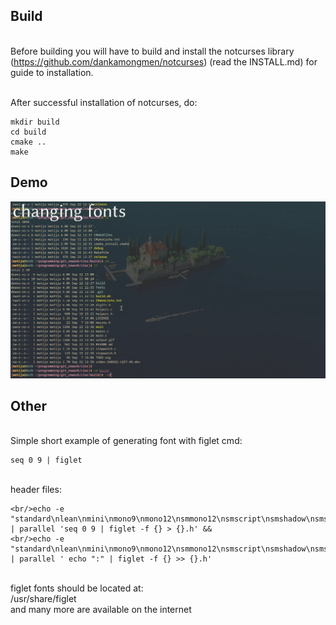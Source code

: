 ## Build
<br/>Before building you will have to build and install the notcurses library
<br/>(https://github.com/dankamongmen/notcurses) (read the INSTALL.md) for guide to installation.

<br/>After successful installation of notcurses, do:

~~~ console
mkdir build
cd build
cmake ..
make
~~~

## Demo

![](https://github.com/mathey96/cloc/blob/dev-branch/demo.gif)

## Other

<br/> Simple short example of generating font with figlet cmd:

~~~ console
seq 0 9 | figlet
~~~

<br/>header files:
~~~ console
<br/>echo -e "standard\nlean\nmini\nmono9\nmono12\nsmmono12\nsmscript\nsmshadow\nsmslant" | parallel 'seq 0 9 | figlet -f {} > {}.h' &&
<br/>echo -e "standard\nlean\nmini\nmono9\nmono12\nsmmono12\nsmscript\nsmshadow\nsmslant" | parallel ' echo ":" | figlet -f {} >> {}.h'
~~~

<br/>figlet fonts should be located at:
<br/>/usr/share/figlet
<br/>and many more are available on the internet
